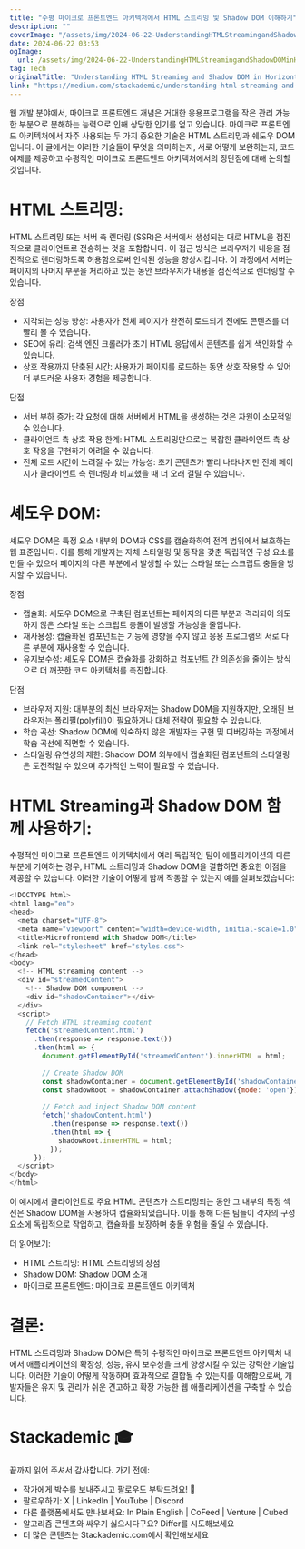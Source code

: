 ```yaml
---
title: "수평 마이크로 프론트엔드 아키텍처에서 HTML 스트리밍 및 Shadow DOM 이해하기"
description: ""
coverImage: "/assets/img/2024-06-22-UnderstandingHTMLStreamingandShadowDOMinHorizontalMicro-FrontendArchitecture_0.png"
date: 2024-06-22 03:53
ogImage: 
  url: /assets/img/2024-06-22-UnderstandingHTMLStreamingandShadowDOMinHorizontalMicro-FrontendArchitecture_0.png
tag: Tech
originalTitle: "Understanding HTML Streaming and Shadow DOM in Horizontal Micro-Frontend Architecture"
link: "https://medium.com/stackademic/understanding-html-streaming-and-shadow-dom-in-horizontal-micro-frontend-architecture-51cdada138f5"
---
```



웹 개발 분야에서, 마이크로 프론트엔드 개념은 거대한 응용프로그램을 작은 관리 가능한 부분으로 분해하는 능력으로 인해 상당한 인기를 얻고 있습니다. 마이크로 프론트엔드 아키텍처에서 자주 사용되는 두 가지 중요한 기술은 HTML 스트리밍과 쉐도우 DOM입니다. 이 글에서는 이러한 기술들이 무엇을 의미하는지, 서로 어떻게 보완하는지, 코드 예제를 제공하고 수평적인 마이크로 프론트엔드 아키텍처에서의 장단점에 대해 논의할 것입니다.

# HTML 스트리밍:

HTML 스트리밍 또는 서버 측 렌더링 (SSR)은 서버에서 생성되는 대로 HTML을 점진적으로 클라이언트로 전송하는 것을 포함합니다. 이 접근 방식은 브라우저가 내용을 점진적으로 렌더링하도록 허용함으로써 인식된 성능을 향상시킵니다. 이 과정에서 서버는 페이지의 나머지 부분을 처리하고 있는 동안 브라우저가 내용을 점진적으로 렌더링할 수 있습니다.

<div class="content-ad"></div>

장점

- 지각되는 성능 향상: 사용자가 전체 페이지가 완전히 로드되기 전에도 콘텐츠를 더 빨리 볼 수 있습니다.
- SEO에 유리: 검색 엔진 크롤러가 초기 HTML 응답에서 콘텐츠를 쉽게 색인화할 수 있습니다.
- 상호 작용까지 단축된 시간: 사용자가 페이지를 로드하는 동안 상호 작용할 수 있어 더 부드러운 사용자 경험을 제공합니다.

단점

- 서버 부하 증가: 각 요청에 대해 서버에서 HTML을 생성하는 것은 자원이 소모적일 수 있습니다.
- 클라이언트 측 상호 작용 한계: HTML 스트리밍만으로는 복잡한 클라이언트 측 상호 작용을 구현하기 어려울 수 있습니다.
- 전체 로드 시간이 느려질 수 있는 가능성: 초기 콘텐츠가 빨리 나타나지만 전체 페이지가 클라이언트 측 렌더링과 비교했을 때 더 오래 걸릴 수 있습니다.

<div class="content-ad"></div>

# 셰도우 DOM:

셰도우 DOM은 특정 요소 내부의 DOM과 CSS를 캡슐화하여 전역 범위에서 보호하는 웹 표준입니다. 이를 통해 개발자는 자체 스타일링 및 동작을 갖춘 독립적인 구성 요소를 만들 수 있으며 페이지의 다른 부분에서 발생할 수 있는 스타일 또는 스크립트 충돌을 방지할 수 있습니다.

장점

- 캡슐화: 셰도우 DOM으로 구축된 컴포넌트는 페이지의 다른 부분과 격리되어 의도하지 않은 스타일 또는 스크립트 충돌이 발생할 가능성을 줄입니다.
- 재사용성: 캡슐화된 컴포넌트는 기능에 영향을 주지 않고 응용 프로그램의 서로 다른 부분에 재사용할 수 있습니다.
- 유지보수성: 셰도우 DOM은 캡슐화를 강화하고 컴포넌트 간 의존성을 줄이는 방식으로 더 깨끗한 코드 아키텍처를 촉진합니다.

<div class="content-ad"></div>

단점

- 브라우저 지원: 대부분의 최신 브라우저는 Shadow DOM을 지원하지만, 오래된 브라우저는 폴리필(polyfill)이 필요하거나 대체 전략이 필요할 수 있습니다.
- 학습 곡선: Shadow DOM에 익숙하지 않은 개발자는 구현 및 디버깅하는 과정에서 학습 곡선에 직면할 수 있습니다.
- 스타일링 유연성의 제한: Shadow DOM 외부에서 캡슐화된 컴포넌트의 스타일링은 도전적일 수 있으며 추가적인 노력이 필요할 수 있습니다.

# HTML Streaming과 Shadow DOM 함께 사용하기:

수평적인 마이크로 프론트엔드 아키텍처에서 여러 독립적인 팀이 애플리케이션의 다른 부분에 기여하는 경우, HTML 스트리밍과 Shadow DOM을 결합하면 중요한 이점을 제공할 수 있습니다. 이러한 기술이 어떻게 함께 작동할 수 있는지 예를 살펴보겠습니다:

<div class="content-ad"></div>

```js
<!DOCTYPE html>
<html lang="en">
<head>
  <meta charset="UTF-8">
  <meta name="viewport" content="width=device-width, initial-scale=1.0">
  <title>Microfrontend with Shadow DOM</title>
  <link rel="stylesheet" href="styles.css">
</head>
<body>
  <!-- HTML streaming content -->
  <div id="streamedContent">
    <!-- Shadow DOM component -->
    <div id="shadowContainer"></div>
  </div>
  <script>
    // Fetch HTML streaming content
    fetch('streamedContent.html')
      .then(response => response.text())
      .then(html => {
        document.getElementById('streamedContent').innerHTML = html;
        
        // Create Shadow DOM
        const shadowContainer = document.getElementById('shadowContainer');
        const shadowRoot = shadowContainer.attachShadow({mode: 'open'});
        
        // Fetch and inject Shadow DOM content
        fetch('shadowContent.html')
          .then(response => response.text())
          .then(html => {
            shadowRoot.innerHTML = html;
          });
      });
  </script>
</body>
</html>
```

이 예시에서 클라이언트로 주요 HTML 콘텐츠가 스트리밍되는 동안 그 내부의 특정 섹션은 Shadow DOM을 사용하여 캡슐화되었습니다. 이를 통해 다른 팀들이 각자의 구성요소에 독립적으로 작업하고, 캡슐화를 보장하며 충돌 위험을 줄일 수 있습니다.

더 읽어보기:

- HTML 스트리밍: HTML 스트리밍의 장점
- Shadow DOM: Shadow DOM 소개
- 마이크로 프론트엔드: 마이크로 프론트엔드 아키텍처

<div class="content-ad"></div>

# 결론:

HTML 스트리밍과 Shadow DOM은 특히 수평적인 마이크로 프론트엔드 아키텍처 내에서 애플리케이션의 확장성, 성능, 유지 보수성을 크게 향상시킬 수 있는 강력한 기술입니다. 이러한 기술이 어떻게 작동하며 효과적으로 결합될 수 있는지를 이해함으로써, 개발자들은 유지 및 관리가 쉬운 견고하고 확장 가능한 웹 애플리케이션을 구축할 수 있습니다.

# Stackademic 🎓

끝까지 읽어 주셔서 감사합니다. 가기 전에:

<div class="content-ad"></div>

- 작가에게 박수를 보내주시고 팔로우도 부탁드려요! 👏
- 팔로우하기: X | LinkedIn | YouTube | Discord
- 다른 플랫폼에서도 만나보세요: In Plain English | CoFeed | Venture | Cubed
- 알고리즘 콘텐츠와 싸우기 싫으시다구요? Differ를 시도해보세요
- 더 많은 콘텐츠는 Stackademic.com에서 확인해보세요